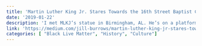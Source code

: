 ```yaml
---
title: 'Martin Luther King Jr. Stares Towards the 16th Street Baptist Church'
date: '2019-01-22'
description: 'I met MLKJ’s statue in Birmingham, AL. He’s on a platform, standing tall and regal. He’s looking across the way past the statues of the four little girls frozen in time, where they likely used to play on the street corner, towards the church where those four girls were killed by a group of racists who planted a bomb intended for organizers at the church.'
link: 'https://medium.com/jill-burrows/martin-luther-king-jr-stares-towards-the-16th-street-baptist-church-ed95aaf25d21'
categories: [ "Black Live Matter", "History", "Culture"]
---
```


